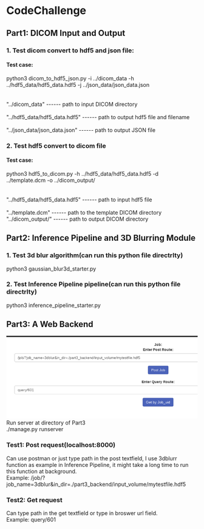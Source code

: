 # CodeChallenge	
## Part1: DICOM Input and Output<br>	
### 1. Test dicom convert to hdf5 and json file:<br>	
#### Test case:<br>	
python3 dicom_to_hdf5_json.py -i ../dicom_data -h ../hdf5_data/hdf5_data.hdf5 -j ../json_data/json_data.json<br><br>	
"../dicom_data" ------ path to input DICOM directory<br>	
"../hdf5_data/hdf5_data.hdf5" ------ path to output hdf5 file and filename<br>	
"../json_data/json_data.json" ------ path to output JSON file<br>	
### 2. Test hdf5 convert to dicom file<br>	
#### Test case:<br>	
python3 hdf5_to_dicom.py -h ../hdf5_data/hdf5_data.hdf5 -d ../template.dcm -o ../dicom_output/<br><br>	
"../hdf5_data/hdf5_data.hdf5" ------ path to input hdf5 file<br>	
"../template.dcm" ------ path to the template DICOM directory<br>
"../dicom_output/" ------ path to output DICOM directory<br>
## Part2: Inference Pipeline and 3D Blurring Module<br>	
### 1. Test 3d blur algorithm(can run this python file directrlty)<br>	
python3 gaussian_blur3d_starter.py<br>
### 2. Test Inference Pipeline pipeline(can run this python file directrlty)<br>
python3 inference_pipeline_starter.py<br>
## Part3: A Web Backend<br>
![WebPage](/webpage.png)
Run server at directory of Part3<br>
./manage.py runserver<br>

### Test1: Post request(localhost:8000)
Can use postman or just type path in the post textfield, I use 3dblurr function as example in Inference Pipeline, it might take a long time to run this function at background.<br>
Example: /job/?job_name=3dblur&in_dir=./part3_backend/input_volume/mytestfile.hdf5<br>
### Test2: Get request
Can type path in the get textfield or type in broswer url field.<br> 
Example: query/601<br>
